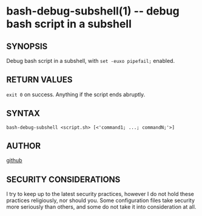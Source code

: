 bash-debug-subshell(1) -- debug bash script in a subshell 
===========================================================

## SYNOPSIS
Debug bash script in a subshell, with `set -euxo pipefail;` enabled.

## RETURN VALUES
`exit 0` on success. Anything if the script ends abruptly.

## SYNTAX
`bash-debug-subshell <script.sh> [<'command1; ...; commandN;'>]`

## AUTHOR
[github](github.com/gerelef/)

## SECURITY CONSIDERATIONS
I try to keep up to the latest security practices, however I do not hold these practices religiously, nor should you. Some configuration files take security more seriously than others, and some do not take it into consideration at all. 
